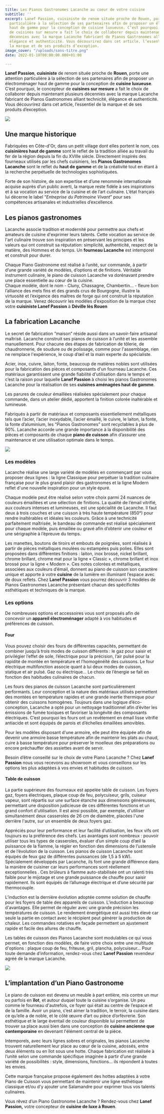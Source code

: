 ```yaml
---
title: Les Pianos Gastronomes Lacanche au coeur de votre cuisine
subtitle: ''
excerpt: Lanef Passion, cuisiniste de renom située proche de Rouen, porte une attention
  particulière à la sélection de ses partenaires afin de proposer un électroménager
  haut de gamme pour la conception de cuisine luxueuse. C’est pourquoi, le concepteur
  de cuisines sur mesure a fait le choix de collaborer depuis maintenant plusieurs
  décennies avec la marque Lacanche fabricant de Pianos Gastronomes alliant technicité,
  élégance et authenticité. Vous découvrirez dans cet article, l’essentiel de
  la marque et de ses produits d’exception.
image_cover: "/uploads/sans-titre.png"
date: 2022-01-10T00:00:00.000+01:00

---
```

**Lanef Passion**, **cuisiniste** de renom située proche de **Rouen**, porte une attention particulière à la sélection de ses partenaires afin de proposer un électroménager haut de gamme pour la conception de **cuisine luxueuse**. C’est pourquoi, le concepteur de **cuisines sur mesure** a fait le choix de collaborer depuis maintenant plusieurs décennies avec la marque Lacanche fabricant de Pianos Gastronomes alliant technicité, élégance et authenticité. Vous découvrirez dans cet article, l’essentiel de la marque et de ses produits d’exception.

![](/uploads/lanef-passion-lacanche-bleu.jpg)

## Une marque historique

Fabriquées en Côte-d'Or, dans un petit village dont elles portent le nom, ces **cuisinières haut de gamme** sont le reflet de la tradition alliée au travail du fer de la région depuis la fin du XVIIIe siècle. Directement inspirés des fourneaux utilisés par les chefs cuisiniers, les **Pianos Gastronomes Lacanche** sont le reflet du **haut de gamme** et de la créativité tout en étant à la recherche perpétuelle de technologies sophistiquées.

Forte de son histoire, de son expertise et d’une renommée internationale acquise auprès d’un public averti, la marque reste fidèle à ses inspirations et à sa vocation au service de la cuisine et de l’art culinaire. L’état français lui décerne le label “_Entreprise du Patrimoine Vivant_” pour ses compétences artisanales et industrielles d’excellence.

## Les pianos gastronomes

Lacanche associe tradition et modernité pour permettre aux chefs et amateurs de cuisine d'exprimer leurs talents. Cette vocation au service de l'art culinaire trouve son inspiration en préservant les principes et les valeurs qui ont construit sa réputation: simplicité, authenticité, respect de la matière, des Hommes et du temps. Un **fourneau Lacanche** est intemporel et construit pour durer.

Chaque Piano Gastronome est réalisé à l’unité, sur commande, à partir d’une grande variété de modèles, d’options et de finitions. Véritable instrument culinaire, le piano de cuisson Lacanche va dorénavant prendre une place essentielle au cœur de la cuisine.  
Chaque modèle, dont le nom - Cluny, Chassagne, Chambertin... - fleure bon l’alliance des mets fins et des grands crus de Bourgogne, illustre la virtuosité et l’exigence des maîtres de forge qui ont construit la réputation de la marque. Venez découvrir les modèles d’exposition de la marque chez votre **cuisiniste Lanef Passion** à **Déville lès Rouen**

## La fabrication Lacanche

Le secret de fabrication “maison“ réside aussi dans un savoir-faire artisanal maîtrisé. Lacanche construit ses pianos de cuisson à l’unité et les assemble manuellement. Pour chacune des étapes de fabrication de tôlerie, de chaudronnerie, de soudure ou de polissage, comme pour l'assemblage, rien ne remplace l'expérience, le coup d’œil et la main experte du spécialiste.

Acier, inox, cuivre, laiton, fonte, beaucoup de matières nobles sont utilisées pour la fabrication des pièces et composants d'un fourneau Lacanche. Ces matériaux garantissent une grande fiabilité d'utilisation dans le temps et c’est la raison pour laquelle **Lanef Passion** à choisi les pianos Gastronomes Lacanche pour la réalisation de ses **cuisines aménagées haut de gamme**.

Les parures de couleur émaillées réalisées spécialement pour chaque commande, dans un atelier dédié, apportent la finition colorée inaltérable et lumineuse.

Fabriqués à partir de matériaux et composants essentiellement métalliques tels que l’acier, l’acier inoxydable, l’acier émaillé, le cuivre, le laiton, la fonte, la fonte d’aluminium, les “Pianos Gastronomes” sont recyclables à plus de 90%. Lacanche accorde une grande importance à la disponibilité des pièces et composants de chaque **piano de cuisson** afin d’assurer une maintenance et une utilisation optimale dans le temps.

![](/uploads/table-induction-cluny-armor.jpg)

### **Les modèles**

Lacanche réalise une large variété de modèles en commençant par vous proposer deux lignes : la ligne Classique pour perpétuer la tradition culinaire française pour le plus grand plaisir des gastronomes et la ligne Modern reflet d'une nouvelle inspiration pour un style épuré.

Chaque modèle peut être réalisé selon votre choix parmi 24 nuances de couleurs émaillées et une sélection de finitions. La qualité de l’émail vitrifié, aux couleurs intenses et lumineuses, est une spécialité de Lacanche. Il faut deux à trois couches et une cuisson à très haute température (850°) pour rendre inaltérables et idéales les couleurs. Grâce à une technicité parfaitement maîtrisée, le bandeau de commande est réalisé spécialement pour chaque modèle, puis émaillée ou gravé afin d’obtenir une couleur et une sérigraphie à l’épreuve du temps.

Les manettes, boutons de tiroirs et embouts de poignées, sont réalisés à partir de pièces métalliques moulées ou estampées puis polies. Elles sont proposées dans différentes finitions : laiton, inox brossé, nickel brillant, chrome brillant, chrome mat pour la ligne « Classic », chrome brillant et inox brossé pour la ligne « Modern ». Ces notes colorées et métalliques, associées aux couleurs d’émail, donnent au piano de cuisson son caractère unique et apporte à votre **cuisine** de la lumière en illuminant l’espace avec de doux reflets. Chez **Lanef Passion** vous pourrez découvrir 3 modèles de Pianos Gastronomes Lacanche présentant chacun des spécificités esthétiques et techniques de la marque.

### Les options

De nombreuses options et accessoires vous sont proposés afin de concevoir un **appareil électroménager** adapté à vos habitudes et préférences de cuisson.

#### Four

Vous pouvez choisir des fours de différentes capacités, permettant de combiner jusqu’à trois modes de cuisson différents : le gaz pour saisir et privilégier l’effet de sole, l’électrique pour la précision, l’air pulsé pour la rapidité de montée en température et l’homogénéité des cuissons. Le four électrique multifonction associe quant à lui deux modes de cuisson, statique et air pulsé. Gaz ou électrique... Le choix de l’énergie se fait en fonction des habitudes culinaires de chacun.

Les fours des pianos de cuisson Lacanche sont particulièrement performants. Leur conception et la nature des matériaux utilisés permettent des montées en température rapides et une grande inertie thermique pour obtenir des cuissons homogènes. Toujours dans une logique d’éco-conception, Lacanche a opté pour un nettoyage traditionnel afin d’éviter les émissions de fumée toxiques et favoriser la longévité des composants électriques. C’est pourquoi les fours ont un revêtement en émail lisse vitrifié antiacide et sont équipés de parois et d’échelles émaillées amovibles.

Pour les modèles disposant d'une armoire, elle peut être équipée afin de devenir une armoire basse température afin de maintenir les plats au chaud, cuire à basse température pour préserver le moelleux des préparations ou encore préchauffer des assiettes avant de servir.

Besoin d’être conseillé sur le choix de votre Piano Lacanche ? Chez **Lanef Passion** nous vous recevons au showroom et vous conseillons sur les options les plus adaptées à vos envies et habitudes de cuisson.

#### Table de cuisson

La partie supérieure des fourneaux est appelée table de cuisson. Les foyers gaz, foyers électriques, plaque coup de feu, polycuiseur, grils, cuiseur vapeur, sont répartis sur une surface étanche aux dimensions généreuses, permettant une disposition judicieuse de ces différentes fonctions et un grand confort d'utilisation. Il est ainsi possible, par exemple, d'utiliser simultanément deux casseroles de 26 cm de diamètre, placées l'une derrière l'autre, sur un ensemble de deux foyers gaz.

Appréciés pour leur performance et leur facilité d’utilisation, les feux vifs ont toujours eu la préférence des chefs. Les avantages sont nombreux : pouvoir utiliser tous les types de casseroles, évaluer d’un simple coup d’œil la puissance de la flamme, la régler en fonction des dimensions de l’ustensile et de l’évolution de la cuisson. Les pianos de cuisson Lacanche sont équipés de feux gaz de différentes puissances (de 1,5 à 5 kW). Spécialement développés par Lacanche, ils font une grande différence dans la manière de cuisiner car leurs performances sont réellement exceptionnelles . Ces brûleurs à flamme auto-stabilisée ont un ralenti très faible pour le mijotage et une grande puissance de chauffe pour saisir rapidement. Ils sont équipés de l’allumage électrique et d’une sécurité par thermocouple.

L’induction est la dernière évolution adoptée comme solution de chauffe pour les foyers de table des appareils de cuisson. L’induction a beaucoup d'avantages. Elle permet de réguler avec une grande précision les températures de cuisson. Le rendement énergétique est aussi très élevé car seule la partie en contact avec le récipient peut générer la production de chaleur. Les commandes rotatives en façade permettent un ajustement rapide et facile des allures de chauffe.

Les tables de cuisson des Pianos Lacanche sont modulables ce qui vous permet, en fonction des modèles, de faire votre choix entre une multitude d'options : plaque coup de feu, friteuse, gril, plancha, polycuiseur... Pour toute demande d’information, rendez-vous chez **Lanef Passion** revendeur agréé de la marque Lacanche.

![](/uploads/cuiseur-pates.jpg)

## **L’implantation d’un Piano Gastronome**

Le piano de cuisson est devenu un meuble à part entière, mis contre un mur ou parfois en **îlot**, et autour duquel toute la cuisine s’organise. Un peu comme le fourneau d'autrefois, ce foyer qui était au centre de l’espace et de la famille. Avoir un piano, c’est aimer la tradition, le terroir, la cuisine dans ce qu’elle a de noble, et le côté œuvre d’art ou pièce d’orfèvrerie. Son esthétique et le large éventail de couleur disponible lui permettent de trouver sa place aussi bien dans une conception de **cuisine ancienne que contemporaine** en devenant l'élément central de la pièce.

Intemporels, avec leurs lignes sobres et originales, les pianos Lacanche trouvent naturellement leur place au cœur de la cuisine, adossés, entre deux éléments ou en îlot sous une hotte. Chaque fabrication est réalisée à l’unité selon une commande spécifique imaginée à partir d’une grande variété de possibilités : style, dimensions, fonctions... ils répondent à toutes les envies.

Cette marque française propose également des hottes adaptées à votre Piano de Cuisson vous permettant de maintenir une ligne esthétique classique et/ou d'y ajouter une Salamandre pour exprimer tous vos talents culinaires.

Vous rêvez d’un Piano Gastronome Lacanche ? Rendez-vous chez **Lanef Passion,** votre concepteur de **cuisine de luxe à Rouen**.